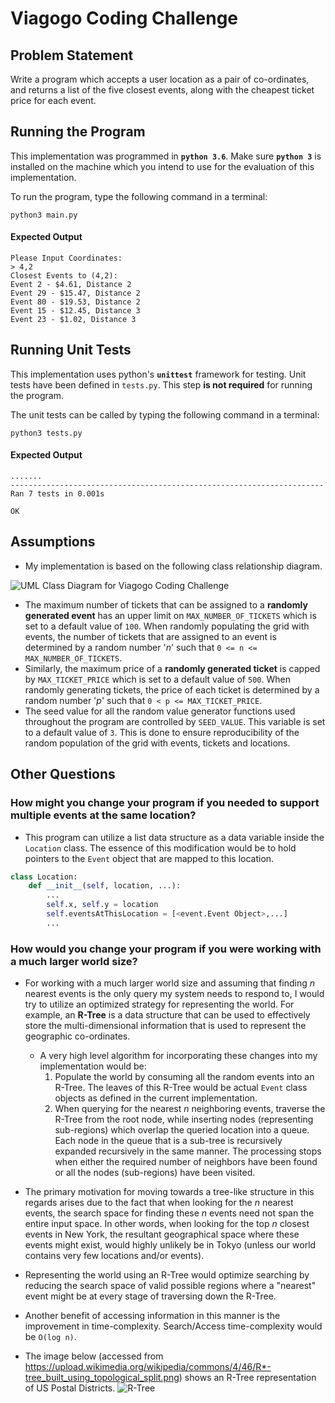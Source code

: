 # Viagogo Coding Challenge

## Problem Statement
Write a program which accepts a user location as a pair of co-ordinates, and returns a list of the five closest events, along with the cheapest ticket price for each event.

## Running the Program
This implementation was programmed in **`python 3.6`**. Make sure **`python 3`** is installed on the machine which you intend to use for the evaluation of this implementation.

To run the program, type the following command in a terminal:

```
python3 main.py
``` 

#### Expected Output
```
Please Input Coordinates:
> 4,2
Closest Events to (4,2):
Event 2 - $4.61, Distance 2
Event 29 - $15.47, Distance 2
Event 80 - $19.53, Distance 2
Event 15 - $12.45, Distance 3
Event 23 - $1.02, Distance 3
```

## Running Unit Tests
This implementation uses python's **`unittest`** framework for testing. Unit tests have been defined in `tests.py`.  This step **is not required** for running the program.

The unit tests can be called by typing the following command in a terminal:

```
python3 tests.py
```

#### Expected Output
```
.......
----------------------------------------------------------------------
Ran 7 tests in 0.001s

OK
```
## Assumptions

 - My implementation is based on the following class relationship diagram.

![UML Class Diagram for Viagogo Coding Challenge](https://www.lucidchart.com/publicSegments/view/ae1f8bd0-cb04-4950-8bab-fd2082a3c2cc/image.png)
* The maximum number of tickets that can be assigned to a **randomly generated event** has an upper limit on `MAX_NUMBER_OF_TICKETS` which is set to a default value of `100`. When randomly populating the grid with events, the number of tickets that are assigned to an event is determined by a random number '_n_' such that `0 <= n <= MAX_NUMBER_OF_TICKETS`.
* Similarly, the maximum price of a **randomly generated ticket** is capped by `MAX_TICKET_PRICE` which is set to a default value of `500`. When randomly generating tickets, the price of each ticket is determined by a random number '_p_' such that `0 < p <= MAX_TICKET_PRICE`.
* The seed value for all the random value generator functions used throughout the program are controlled by `SEED_VALUE`. This variable is set to a default value of `3`. This is done to ensure reproducibility of the random population of the grid with events, tickets and locations.

## Other Questions

### How might you change your program if you needed to support multiple events at the same location?
* This program can utilize a list data structure as a data variable inside the `Location` class.  The essence of this modification would be to hold pointers to the `Event` object that are mapped to this location.
```python
class Location:
    def __init__(self, location, ...):
        ...
        self.x, self.y = location
        self.eventsAtThisLocation = [<event.Event Object>,...]
        ...
```

### How would you change your program if you were working with a much larger world size?
* For working with a much larger world size and assuming that finding _n_ nearest events is the only query my system needs to respond to, I would try to utilize an optimized strategy for representing the world. For example, an **R-Tree** is a data structure that can be used to effectively store the multi-dimensional information that is used to represent the geographic co-ordinates.
	* A very high level algorithm for incorporating these changes into my implementation would be:
		1. Populate the world by consuming all the random events into an R-Tree. The leaves of this R-Tree would be actual `Event` class objects as defined in the current implementation.
		2. When querying for the nearest *n* neighboring events, traverse the R-Tree from the root node, while inserting nodes (representing sub-regions) which overlap the queried location into a queue. Each node in the queue that is a sub-tree is recursively expanded recursively in the same manner. The processing stops when either the required number of neighbors have been found or all the nodes (sub-regions) have been visited. 
	 
* The primary motivation for moving towards a tree-like structure in this regards arises due to the fact that when looking for the _n_ nearest events, the search space for finding these _n_ events need not span the entire input space. In other words, when looking for the top _n_ closest events in New York, the resultant geographical space where these events might exist, would highly unlikely be in Tokyo (unless our world contains very few locations and/or events).
* Representing the world using an R-Tree would optimize searching by reducing the search space of valid possible regions where a "nearest" event might be at every stage of traversing down the R-Tree. 
* Another benefit of accessing information in this manner is the improvement in time-complexity. Search/Access time-complexity would be `O(log n)`.
* The image below (accessed from https://upload.wikimedia.org/wikipedia/commons/4/46/R*-tree_built_using_topological_split.png) shows an R-Tree representation of US Postal Districts. 
![R-Tree ](https://upload.wikimedia.org/wikipedia/commons/4/46/R*-tree_built_using_topological_split.png)

